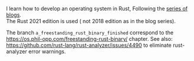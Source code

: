 I learn how to develop an operating system in Rust, Following the [series of blogs](https://os.phil-opp.com/).     
The Rust 2021 edition is used ( not 2018 edition as in the blog series). 

The branch ```a_freestanding_rust_binary_finished``` correspond to the 
https://os.phil-opp.com/freestanding-rust-binary/ chapter.  See also:   
https://github.com/rust-lang/rust-analyzer/issues/4490 to eliminate rust-analyzer error warnings. 


